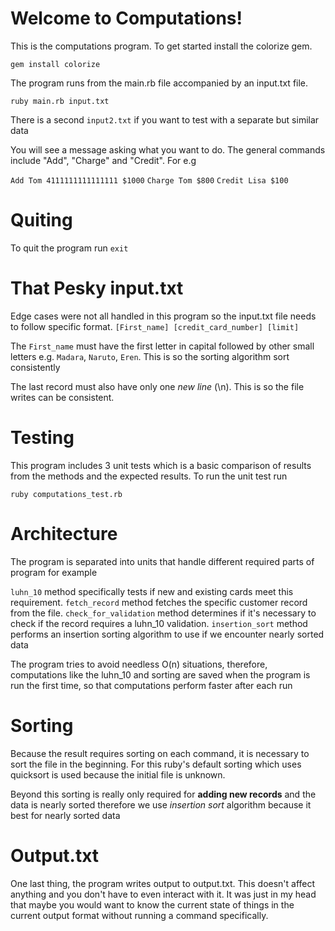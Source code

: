 # Welcome to Computations!

This is the computations program. To get started install the colorize gem.

`gem install colorize`

The program runs from the main.rb file accompanied by an input.txt file.

`ruby main.rb input.txt`

There is a second `input2.txt` if you want to test with a separate but similar data

You will see a message asking what you want to do. The general commands include "Add", "Charge" and "Credit". For e.g

`Add Tom 4111111111111111 $1000`
`Charge Tom $800`
`Credit Lisa $100`

# Quiting
To quit the program run 
`exit`


# That Pesky input.txt
Edge cases were not all handled in this program so the input.txt file needs to follow specific format. 
`[First_name] [credit_card_number] [limit]`

The `First_name` must have the first letter in capital followed by other small letters e.g. `Madara`, `Naruto`, `Eren`. This is so the sorting algorithm sort consistently

The last record must also have only one *new line* (\n). This is so the file writes can be consistent.



# Testing

This program includes 3 unit tests which is a basic comparison of results from the methods and the expected results. To run the unit test run 

`ruby computations_test.rb`


# Architecture

The program is separated into units that handle different required parts of program for example

`luhn_10` method specifically tests if new and existing cards meet this requirement.
`fetch_record` method fetches the specific customer record from the file.
`check_for_validation` method determines if it's necessary to check if the record requires a luhn_10 validation.
`insertion_sort` method performs an insertion sorting algorithm to use if we encounter nearly sorted data

The program tries to avoid needless O(n) situations, therefore, computations like the luhn_10 and sorting are saved when the program is run the first time, so that computations perform faster after each run

# Sorting
Because the result requires sorting on each command, it is necessary to sort the file in the beginning. For this ruby's default sorting which uses quicksort is used because the initial file is unknown.

Beyond this sorting is really only required for **adding new records** and the data is nearly sorted therefore we use *insertion sort* algorithm because it best for nearly sorted data

# Output.txt
One last thing, the program writes output to output.txt. This doesn't affect anything and you don't have to even interact with it. It was just in my head that maybe you would want to know the current state of things in the current output format without running a command specifically.


